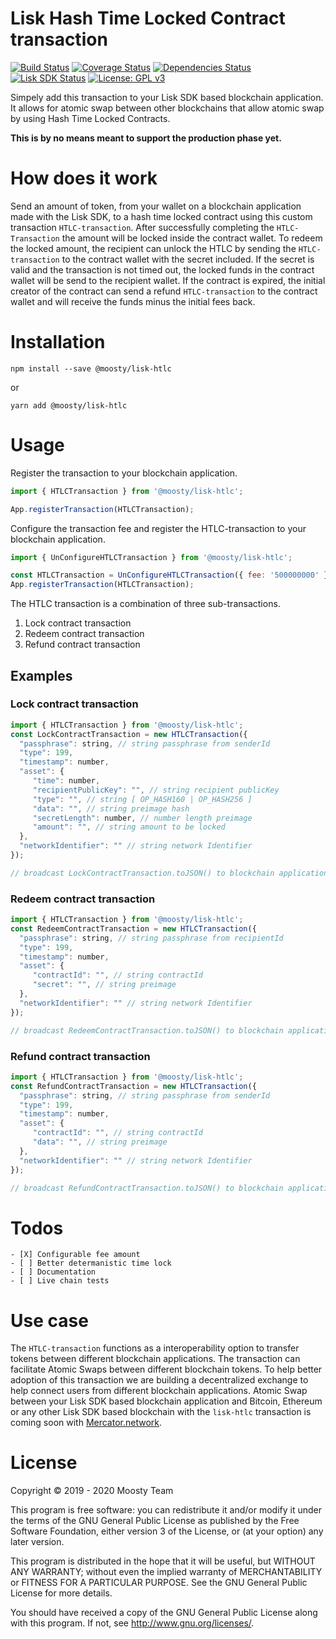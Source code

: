 # Lisk Hash Time Locked Contract transaction
[![Build Status](https://travis-ci.org/moosty/lisk-htlc.svg?branch=master)](https://travis-ci.org/moosty/lisk-htlc)
[![Coverage Status](https://img.shields.io/codecov/c/github/moosty/lisk-htlc.svg)](https://codecov.io/gh/moosty/lisk-htlc/list/master/)
[![Dependencies Status](https://david-dm.org/moosty/lisk-htlc.svg)](https://david-dm.org/moosty/lisk-htlc)
[![Lisk SDK Status](https://img.shields.io/github/package-json/dependency-version/moosty/lisk-htlc/lisk-sdk.svg)](https://github.com/liskhq/lisk-sdk/)
[![License: GPL v3](https://img.shields.io/badge/License-GPL%20v3-blue.svg)](http://www.gnu.org/licenses/gpl-3.0)

Simpely add this transaction to your Lisk SDK based blockchain application.
It allows for atomic swap between other blockchains that allow atomic swap by using Hash Time Locked Contracts.

**This is by no means meant to support the production phase yet.**

# How does it work
Send an amount of token, from your wallet on a blockchain application made with the Lisk SDK, to a hash time locked contract 
using this custom transaction `HTLC-transaction`. After successfully completing the `HTLC-Transaction` the amount will be 
locked inside the contract wallet. To redeem the locked amount, the recipient can unlock the HTLC by sending the `HTLC-transaction` 
to the contract wallet with the secret included. If the secret is valid and the transaction is not timed out, the locked funds in 
the contract wallet will be send to the recipient wallet. 
If the contract is expired, the initial creator of the contract can send a refund `HTLC-transaction` to the contract wallet
 and will receive the funds minus the initial fees back. 

# Installation
`npm install --save @moosty/lisk-htlc`

or

`yarn add @moosty/lisk-htlc`

# Usage
Register the transaction to your blockchain application.
```javascript
import { HTLCTransaction } from '@moosty/lisk-htlc';

App.registerTransaction(HTLCTransaction);
```

Configure the transaction fee and register the HTLC-transaction to your blockchain application.
```javascript
import { UnConfigureHTLCTransaction } from '@moosty/lisk-htlc';

const HTLCTransaction = UnConfigureHTLCTransaction({ fee: '500000000' });
App.registerTransaction(HTLCTransaction);
```

The HTLC transaction is a combination of three sub-transactions. 
1. Lock contract transaction
2. Redeem contract transaction
3. Refund contract transaction

## Examples
### Lock contract transaction
```javascript
import { HTLCTransaction } from '@moosty/lisk-htlc';
const LockContractTransaction = new HTLCTransaction({
  "passphrase": string, // string passphrase from senderId
  "type": 199,
  "timestamp": number,
  "asset": {
     "time": number,
     "recipientPublicKey": "", // string recipient publicKey
     "type": "", // string [ OP_HASH160 | OP_HASH256 ]
     "data": "", // string preimage hash
     "secretLength": number, // number length preimage
     "amount": "", // string amount to be locked
  },
  "networkIdentifier": "" // string network Identifier
});

// broadcast LockContractTransaction.toJSON() to blockchain application nodes
```
### Redeem contract transaction
```javascript
import { HTLCTransaction } from '@moosty/lisk-htlc';
const RedeemContractTransaction = new HTLCTransaction({
  "passphrase": string, // string passphrase from recipientId
  "type": 199,
  "timestamp": number,
  "asset": {
     "contractId": "", // string contractId
     "secret": "", // string preimage
  },
  "networkIdentifier": "" // string network Identifier
});

// broadcast RedeemContractTransaction.toJSON() to blockchain application nodes
```
### Refund contract transaction
```javascript
import { HTLCTransaction } from '@moosty/lisk-htlc';
const RefundContractTransaction = new HTLCTransaction({
  "passphrase": string, // string passphrase from senderId
  "type": 199,
  "timestamp": number,
  "asset": {
     "contractId": "", // string contractId
     "data": "", // string preimage
  },
  "networkIdentifier": "" // string network Identifier
});

// broadcast RefundContractTransaction.toJSON() to blockchain application nodes
```


# Todos
```
- [X] Configurable fee amount
- [ ] Better determanistic time lock
- [ ] Documentation
- [ ] Live chain tests
```

# Use case
The `HTLC-transaction` functions as a interoperability option to transfer tokens between different blockchain applications.
The transaction can facilitate Atomic Swaps between different blockchain tokens. To help better adoption of this transaction
we are building a decentralized exchange to help connect users from different blockchain applications. Atomic Swap between 
your Lisk SDK based blockchain application and Bitcoin, Ethereum or any other Lisk SDK based blockchain with the 
`lisk-htlc` transaction is coming soon with [Mercator.network](https://mercator.network).  

# License
Copyright © 2019 - 2020 Moosty Team

This program is free software: you can redistribute it and/or modify it under the terms of the GNU General Public License as published by the Free Software Foundation, either version 3 of the License, or (at your option) any later version.

This program is distributed in the hope that it will be useful, but WITHOUT ANY WARRANTY; without even the implied warranty of MERCHANTABILITY or FITNESS FOR A PARTICULAR PURPOSE. See the GNU General Public License for more details.

You should have received a copy of the GNU General Public License along with this program. If not, see http://www.gnu.org/licenses/.
